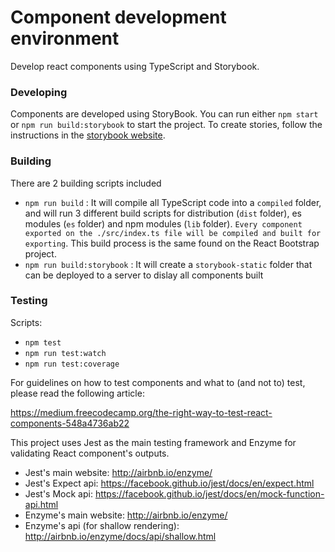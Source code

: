 
# Component development environment
Develop react components using TypeScript and Storybook.

### Developing
Components are developed using StoryBook.
You can run either `npm start` or `npm run build:storybook` to start the project.
To create stories, follow the instructions in the [storybook website](https://storybook.js.org/basics/guide-react/).

### Building
There are 2 building scripts included
- `npm run build` : It will compile all TypeScript code into a `compiled` folder, and will run 3 different build scripts for distribution (`dist` folder), es modules (`es` folder) and npm modules (`lib` folder). `Every component exported on the ./src/index.ts file will be compiled and built for exporting`. This build process is the same found on the React Bootstrap project.
- `npm run build:storybook` : It will create a `storybook-static` folder that can be deployed to a server to dislay all components built

### Testing
Scripts:

- `npm test`
- `npm run test:watch`
- `npm run test:coverage`

For guidelines on how to test components and what to (and not to) test, please read the following article:

https://medium.freecodecamp.org/the-right-way-to-test-react-components-548a4736ab22

This project uses Jest as the main testing framework and Enzyme for validating React component's outputs. 
- Jest's main website: http://airbnb.io/enzyme/
- Jest's Expect api: https://facebook.github.io/jest/docs/en/expect.html
- Jest's Mock api: https://facebook.github.io/jest/docs/en/mock-function-api.html
- Enzyme's main website: http://airbnb.io/enzyme/
- Enzyme's api (for shallow rendering): http://airbnb.io/enzyme/docs/api/shallow.html
